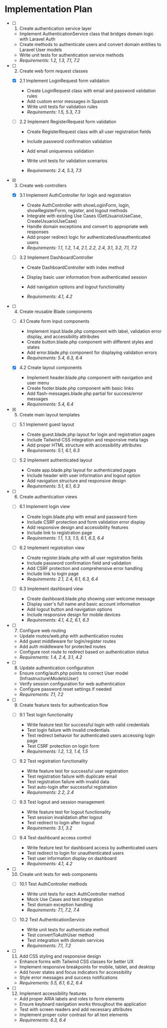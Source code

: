 # Implementation Plan

- [ ] 1. Create authentication service layer



  - Implement AuthenticationService class that bridges domain logic with Laravel Auth
  - Create methods to authenticate users and convert domain entities to Laravel User models
  - Write unit tests for authentication service methods
  - _Requirements: 1.2, 1.3, 7.1, 7.2_

- [ ] 2. Create web form request classes


  - [x] 2.1 Implement LoginRequest form validation




    - Create LoginRequest class with email and password validation rules
    - Add custom error messages in Spanish
    - Write unit tests for validation rules
    - _Requirements: 1.5, 5.3, 7.3_



  - [ ] 2.2 Implement RegisterRequest form validation
    - Create RegisterRequest class with all user registration fields
    - Include password confirmation validation
    - Add email uniqueness validation


    - Write unit tests for validation scenarios
    - _Requirements: 2.4, 5.3, 7.3_

- [x] 3. Create web controllers


  - [x] 3.1 Implement AuthController for login and registration


    - Create AuthController with showLoginForm, login, showRegisterForm, register, and logout methods
    - Integrate with existing Use Cases (GetUsuarioUseCase, CreateUsuarioUseCase)
    - Handle domain exceptions and convert to appropriate web responses
    - Add proper redirect logic for authenticated/unauthenticated users
    - _Requirements: 1.1, 1.2, 1.4, 2.1, 2.2, 2.4, 3.1, 3.2, 7.1, 7.2_



  - [ ] 3.2 Implement DashboardController
    - Create DashboardController with index method


    - Display basic user information from authenticated session
    - Add navigation options and logout functionality
    - _Requirements: 4.1, 4.2_


- [ ] 4. Create reusable Blade components
  - [ ] 4.1 Create form input components
    - Implement input.blade.php component with label, validation error display, and accessibility attributes
    - Create button.blade.php component with different styles and states
    - Add error.blade.php component for displaying validation errors
    - _Requirements: 5.4, 6.3, 6.4_

  - [x] 4.2 Create layout components

    - Implement header.blade.php component with navigation and user menu
    - Create footer.blade.php component with basic links
    - Add flash-messages.blade.php partial for success/error messages
    - _Requirements: 5.4, 6.4_

- [x] 5. Create main layout templates


  - [ ] 5.1 Implement guest layout
    - Create guest.blade.php layout for login and registration pages
    - Include Tailwind CSS integration and responsive meta tags
    - Add proper HTML structure with accessibility attributes
    - _Requirements: 5.1, 6.1, 6.3_

  - [ ] 5.2 Implement authenticated layout
    - Create app.blade.php layout for authenticated pages
    - Include header with user information and logout option
    - Add navigation structure and responsive design
    - _Requirements: 5.1, 6.1, 6.3_

- [ ] 6. Create authentication views
  - [ ] 6.1 Implement login view
    - Create login.blade.php with email and password form
    - Include CSRF protection and form validation error display
    - Add responsive design and accessibility features
    - Include link to registration page
    - _Requirements: 1.1, 1.3, 1.5, 6.1, 6.3, 6.4_

  - [ ] 6.2 Implement registration view
    - Create register.blade.php with all user registration fields
    - Include password confirmation field and validation
    - Add CSRF protection and comprehensive error handling
    - Include link to login page
    - _Requirements: 2.1, 2.4, 6.1, 6.3, 6.4_

  - [ ] 6.3 Implement dashboard view
    - Create dashboard.blade.php showing user welcome message
    - Display user's full name and basic account information
    - Add logout button and navigation options
    - Include responsive design for mobile devices
    - _Requirements: 4.1, 4.2, 6.1, 6.3_

- [ ] 7. Configure web routing
  - Update routes/web.php with authentication routes
  - Add guest middleware for login/register routes
  - Add auth middleware for protected routes
  - Configure root route to redirect based on authentication status
  - _Requirements: 1.4, 2.4, 3.1, 4.2_

- [ ] 8. Update authentication configuration
  - Ensure config/auth.php points to correct User model (Infrastructure\Models\User)
  - Verify session configuration for web authentication
  - Configure password reset settings if needed
  - _Requirements: 7.1, 7.2_

- [ ] 9. Create feature tests for authentication flow
  - [ ] 9.1 Test login functionality
    - Write feature test for successful login with valid credentials
    - Test login failure with invalid credentials
    - Test redirect behavior for authenticated users accessing login page
    - Test CSRF protection on login form
    - _Requirements: 1.2, 1.3, 1.4, 1.5_

  - [ ] 9.2 Test registration functionality
    - Write feature test for successful user registration
    - Test registration failure with duplicate email
    - Test registration failure with invalid data
    - Test auto-login after successful registration
    - _Requirements: 2.2, 2.4_

  - [ ] 9.3 Test logout and session management
    - Write feature test for logout functionality
    - Test session invalidation after logout
    - Test redirect to login after logout
    - _Requirements: 3.1, 3.2_

  - [ ] 9.4 Test dashboard access control
    - Write feature test for dashboard access by authenticated users
    - Test redirect to login for unauthenticated users
    - Test user information display on dashboard
    - _Requirements: 4.1, 4.2_

- [ ] 10. Create unit tests for web components
  - [ ] 10.1 Test AuthController methods
    - Write unit tests for each AuthController method
    - Mock Use Cases and test integration
    - Test domain exception handling
    - _Requirements: 7.1, 7.2, 7.4_

  - [ ] 10.2 Test AuthenticationService
    - Write unit tests for authenticate method
    - Test convertToAuthUser method
    - Test integration with domain services
    - _Requirements: 7.1, 7.2_

- [ ] 11. Add CSS styling and responsive design
  - Enhance forms with Tailwind CSS classes for better UX
  - Implement responsive breakpoints for mobile, tablet, and desktop
  - Add hover states and focus indicators for accessibility
  - Style error messages and success notifications
  - _Requirements: 5.5, 6.1, 6.2, 6.4_

- [ ] 12. Implement accessibility features
  - Add proper ARIA labels and roles to form elements
  - Ensure keyboard navigation works throughout the application
  - Test with screen readers and add necessary attributes
  - Implement proper color contrast for all text elements
  - _Requirements: 6.3, 6.4_